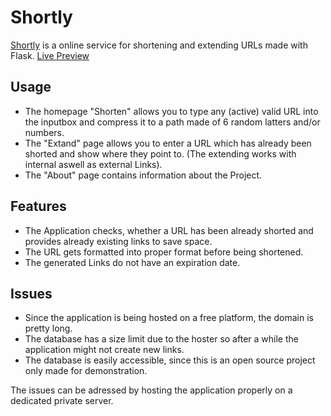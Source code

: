 # Shortly

[Shortly](https://flask-shortly.herokuapp.com) is a online service for shortening and extending URLs made with Flask.
[Live Preview](https://flask-shortly.herokuapp.com)
## Usage

- The homepage "Shorten" allows you to type any (active) valid URL into the inputbox and compress it to a path made of 6 random latters and/or numbers.
- The "Extand" page allows you to enter a URL which has already been shorted and show where they point to. (The extending works with internal aswell as external Links).
- The "About" page contains information about the Project.

## Features
- The Application checks, whether a URL has been already shorted and provides already existing links to save space.
- The URL gets formatted into proper format before being shortened.
- The generated Links do not have an expiration date.

## Issues
- Since the application is being hosted on a free platform, the domain is pretty long.
- The database has a size limit due to the hoster so after a while the application might not create new links.
- The database is easily accessible, since this is an open source project only made for demonstration.

The issues can be adressed by hosting the application properly on a dedicated private server.